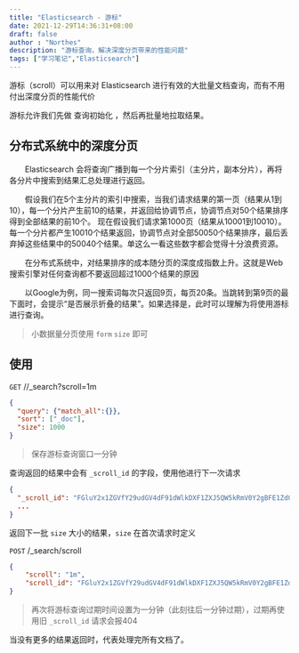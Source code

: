 ```yaml
---
title: "Elasticsearch - 游标"
date: 2021-12-29T14:36:31+08:00
draft: false
author : "Northes"
description: "游标查询，解决深度分页带来的性能问题"
tags: ["学习笔记","Elasticsearch"]
---
```


游标（scroll）可以用来对 Elasticsearch 进行有效的大批量文档查询，而有不用付出深度分页的性能代价

游标允许我们先做 查询初始化 ，然后再批量地拉取结果。

## 分布式系统中的深度分页
&ensp;&ensp;&ensp;&ensp;Elasticsearch 会将查询广播到每一个分片索引（主分片，副本分片），再将各分片中搜索到结果汇总处理进行返回。 

&ensp;&ensp;&ensp;&ensp;假设我们在5个主分片的索引中搜索，当我们请求结果的第一页（结果从1到10），每一个分片产生前10的结果，并返回给协调节点，协调节点对50个结果排序得到全部结果的前10个。 现在假设我们请求第1000页（结果从10001到10010）。每一个分片都产生10010个结果返回，协调节点对全部50050个结果排序，最后丢弃掉这些结果中的50040个结果。单这么一看这些数字都会觉得十分浪费资源。

&ensp;&ensp;&ensp;&ensp;在分布式系统中，对结果排序的成本随分页的深度成指数上升。这就是Web搜索引擎对任何查询都不要返回超过1000个结果的原因

&ensp;&ensp;&ensp;&ensp;以Google为例，同一搜索词每次只返回9页，每页20条。当跳转到第9页的最下面时，会提示“是否展示折叠的结果”。如果选择是，此时可以理解为将使用游标进行查询。

> 小数据量分页使用 `form` `size` 即可


## 使用
`GET` /<index>/_search?scroll=1m
```json
{
  "query": {"match_all":{}},
  "sort": ["_doc"],
  "size": 1000
}
```
> 保存游标查询窗口一分钟


查询返回的结果中会有 `_scroll_id` 的字段，使用他进行下一次请求
```json
{
  "_scroll_id": "FGluY2x1ZGVfY29udGV4dF91dWlkDXF1ZXJ5QW5kRmV0Y2gBFE1Zd01CWDRCRnRBOVVIcUZqNW1BAAAAAAAAAEcWNE5MOVNxRnJRLU9EQ3lmaUlleVdGUQ==",
  ...
}
```

返回下一批 `size` 大小的结果，`size` 在首次请求时定义

`POST` /_search/scroll
```json
{
    "scroll": "1m",
    "scroll_id": "FGluY2x1ZGVfY29udGV4dF91dWlkDXF1ZXJ5QW5kRmV0Y2gBFE1Zd01CWDRCRnRBOVVIcUZqNW1BAAAAAAAAAEcWNE5MOVNxRnJRLU9EQ3lmaUlleVdGUQ=="
}
```
> 再次将游标查询过期时间设置为一分钟（此刻往后一分钟过期），过期再使用旧 `_scroll_id` 请求会报404

当没有更多的结果返回时，代表处理完所有文档了。